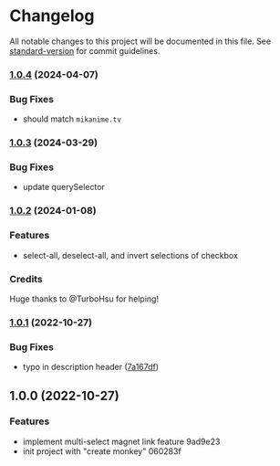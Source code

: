 # Changelog

All notable changes to this project will be documented in this file. See [standard-version](https://github.com/conventional-changelog/standard-version) for commit guidelines.

### [1.0.4](https://github.com/Zebeqo/mikanani-script/compare/v1.0.3...v1.0.4) (2024-04-07)

### Bug Fixes

* should match `mikanime.tv`

### [1.0.3](https://github.com/Zebeqo/mikanani-script/compare/v1.0.2...v1.0.3) (2024-03-29)

### Bug Fixes

* update querySelector

### [1.0.2](https://github.com/Zebeqo/mikanani-script/compare/v1.0.1...v1.0.2) (2024-01-08)

### Features

* select-all, deselect-all, and invert selections of checkbox

### Credits

Huge thanks to @TurboHsu for helping!

### [1.0.1](https://github.com/Zebeqo/mikanani-script/compare/v1.0.0...v1.0.1) (2022-10-27)


### Bug Fixes

* typo in description header ([7a167df](https://github.com/Zebeqo/mikanani-script/commit/7a167df7b484372b671c719033176d81d98b7941))

## 1.0.0 (2022-10-27)


### Features

* implement multi-select magnet link feature 9ad9e23
* init project with "create monkey" 060283f
